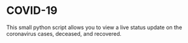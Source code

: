 # COVID-19

This small python script allows you to view a live status update on the coronavirus cases, deceased, and recovered.

